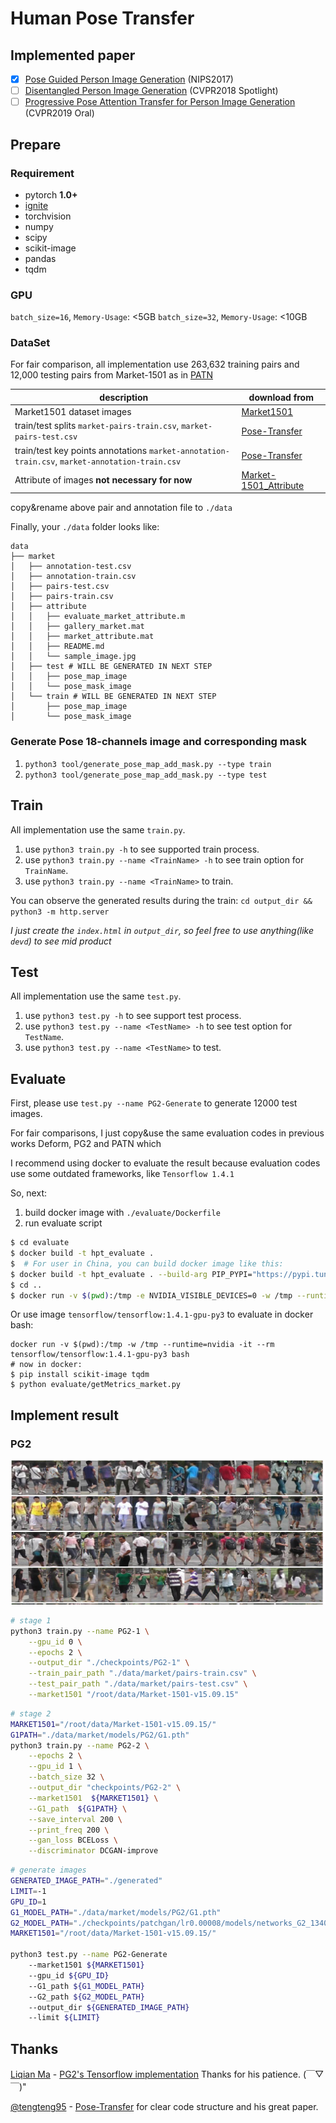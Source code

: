 # Human Pose Transfer

## Implemented paper

- [x] [Pose Guided Person Image Generation](http://arxiv.org/abs/1705.09368) (NIPS2017)
- [ ] [Disentangled Person Image Generation](http://arxiv.org/abs/1712.02621) (CVPR2018 Spotlight)
- [ ] [Progressive Pose Attention Transfer for Person Image Generation](https://arxiv.org/abs/1904.03349) (CVPR2019 Oral)

## Prepare

### Requirement

* pytorch **1.0+**
* [ignite](https://pytorch.org/ignite/)
* torchvision
* numpy
* scipy
* scikit-image
* pandas
* tqdm

### GPU

`batch_size=16`,  `Memory-Usage`: <5GB
`batch_size=32`,  `Memory-Usage`: <10GB

### DataSet

For fair comparison, all implementation use 263,632 training pairs and 12,000 testing pairs from Market-1501 
as in [PATN](https://arxiv.org/abs/1904.03349)

| description                                                  | download from                                                |
| ------------------------------------------------------------ | ------------------------------------------------------------ |
| Market1501 dataset images                                    | [Market1501](http://www.liangzheng.com.cn/Project/project_reid.html) |
| train/test splits `market-pairs-train.csv`, `market-pairs-test.csv` | [Pose-Transfer](https://github.com/tengteng95/Pose-Transfer#data-preperation) |
| train/test key points annotations `market-annotation-train.csv`, `market-annotation-train.csv` | [Pose-Transfer](https://github.com/tengteng95/Pose-Transfer#data-preperation) |
| Attribute of images **not necessary for now**                | [Market-1501_Attribute](https://github.com/vana77/Market-1501_Attribute) | 

copy&rename above pair and annotation file to `./data`

Finally, your `./data` folder looks like:

```text
data
├── market
│   ├── annotation-test.csv
│   ├── annotation-train.csv
│   ├── pairs-test.csv
│   ├── pairs-train.csv
│   ├── attribute
│   │   ├── evaluate_market_attribute.m
│   │   ├── gallery_market.mat
│   │   ├── market_attribute.mat
│   │   ├── README.md
│   │   └── sample_image.jpg
│   ├── test # WILL BE GENERATED IN NEXT STEP
│   │   ├── pose_map_image
│   │   └── pose_mask_image
│   └── train # WILL BE GENERATED IN NEXT STEP
│       ├── pose_map_image
│       └── pose_mask_image
```

### Generate Pose 18-channels image and corresponding mask

1. `python3 tool/generate_pose_map_add_mask.py --type train`
2. `python3 tool/generate_pose_map_add_mask.py --type test`

## Train

All implementation use the same `train.py`.

1. use `python3 train.py -h` to see supported train process.
2. use `python3 train.py --name <TrainName> -h` to see train option for `TrainName`.
3. use `python3 train.py --name <TrainName>` to train.

You can observe the generated results during the train: `cd output_dir && python3 -m http.server`

*I just create the `index.html` in `output_dir`, so feel free to use anything(like `devd`) to see mid product*

## Test

All implementation use the same `test.py`.

1. use `python3 test.py -h` to see support test process.
2. use `python3 test.py --name <TestName> -h` to see test option for `TestName`.
3. use `python3 test.py --name <TestName>` to test.

## Evaluate

First, please use `test.py --name PG2-Generate` to generate 12000 test images.

For fair comparisons, I just copy&use the same evaluation codes in previous works Deform, PG2 and PATN 
which 

I recommend using docker to evaluate the result 
because evaluation codes use some outdated frameworks, like `Tensorflow 1.4.1`

So, next:

1. build docker image with `./evaluate/Dockerfile`
2. run evaluate script

```bash
$ cd evaluate
$ docker build -t hpt_evaluate . 
$  # For user in China, you can build docker image like this:
$ docker build -t hpt_evaluate . --build-arg PIP_PYPI="https://pypi.tuna.tsinghua.edu.cn/simple"
$ cd ..
$ docker run -v $(pwd):/tmp -e NVIDIA_VISIBLE_DEVICES=0 -w /tmp --runtime=nvidia -it --rm hpt_evaluate:latest python evaluate/getMetrics_market.py
```

Or use image `tensorflow/tensorflow:1.4.1-gpu-py3` to evaluate in docker bash:

```
docker run -v $(pwd):/tmp -w /tmp --runtime=nvidia -it --rm tensorflow/tensorflow:1.4.1-gpu-py3 bash
# now in docker:
$ pip install scikit-image tqdm 
$ python evaluate/getMetrics_market.py
```

## Implement result

### PG2

![PG2 result](./generated_images/PG2-origin.png)

```bash
# stage 1
python3 train.py --name PG2-1 \
    --gpu_id 0 \
    --epochs 2 \
    --output_dir "./checkpoints/PG2-1" \
    --train_pair_path "./data/market/pairs-train.csv" \
    --test_pair_path "./data/market/pairs-test.csv" \
    --market1501 "/root/data/Market-1501-v15.09.15"
```

```bash
# stage 2
MARKET1501="/root/data/Market-1501-v15.09.15/"
G1PATH="./data/market/models/PG2/G1.pth"
python3 train.py --name PG2-2 \
    --epochs 2 \
    --gpu_id 1 \
    --batch_size 32 \
    --output_dir "checkpoints/PG2-2" \
    --market1501  ${MARKET1501} \
    --G1_path  ${G1PATH} \
    --save_interval 200 \
    --print_freq 200 \
    --gan_loss BCELoss \
    --discriminator DCGAN-improve
```

```bash
# generate images
GENERATED_IMAGE_PATH="./generated"
LIMIT=-1
GPU_ID=1
G1_MODEL_PATH="./data/market/models/PG2/G1.pth"
G2_MODEL_PATH="./checkpoints/patchgan/lr0.00008/models/networks_G2_13400.pth"
MARKET1501="/root/data/Market-1501-v15.09.15/"

python3 test.py --name PG2-Generate
    --market1501 ${MARKET1501}
    --gpu_id ${GPU_ID}
    --G1_path ${G1_MODEL_PATH}
    --G2_path ${G2_MODEL_PATH}
    --output_dir ${GENERATED_IMAGE_PATH}
    --limit ${LIMIT}
```

## Thanks

[Liqian Ma](https://github.com/charliememory) - [PG2's Tensorflow implementation](https://github.com/charliememory/Pose-Guided-Person-Image-Generation)
Thanks for his patience. (￣▽￣)"

[@tengteng95](https://github.com/tengteng95) - [Pose-Transfer](https://github.com/tengteng95/Pose-Transfer) 
for clear code structure and his great paper.